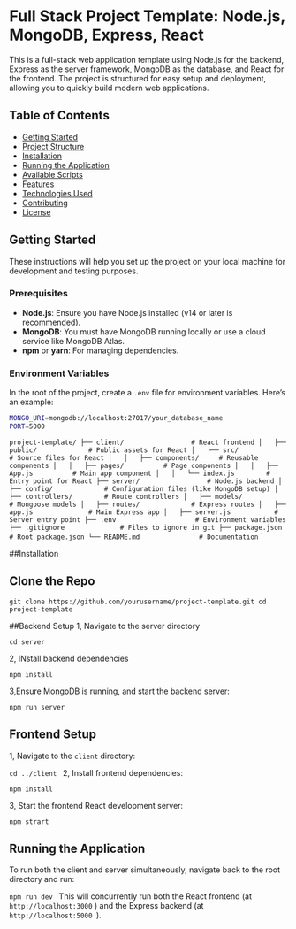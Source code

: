 # Full Stack Project Template: Node.js, MongoDB, Express, React

This is a full-stack web application template using Node.js for the backend, Express as the server framework, MongoDB as the database, and React for the frontend. The project is structured for easy setup and deployment, allowing you to quickly build modern web applications.

## Table of Contents

- [Getting Started](#getting-started)
- [Project Structure](#project-structure)
- [Installation](#installation)
- [Running the Application](#running-the-application)
- [Available Scripts](#available-scripts)
- [Features](#features)
- [Technologies Used](#technologies-used)
- [Contributing](#contributing)
- [License](#license)

## Getting Started

These instructions will help you set up the project on your local machine for development and testing purposes.

### Prerequisites

- **Node.js**: Ensure you have Node.js installed (v14 or later is recommended).
- **MongoDB**: You must have MongoDB running locally or use a cloud service like MongoDB Atlas.
- **npm** or **yarn**: For managing dependencies.

### Environment Variables

In the root of the project, create a `.env` file for environment variables. Here’s an example:

```bash
MONGO_URI=mongodb://localhost:27017/your_database_name
PORT=5000
```

`project-template/
├── client/                 # React frontend
│   ├── public/             # Public assets for React
│   ├── src/                # Source files for React
│   │   ├── components/     # Reusable components
│   │   ├── pages/          # Page components
│   │   ├── App.js          # Main app component
│   │   └── index.js        # Entry point for React
├── server/                 # Node.js backend
│   ├── config/             # Configuration files (like MongoDB setup)
│   ├── controllers/        # Route controllers
│   ├── models/             # Mongoose models
│   ├── routes/             # Express routes
│   ├── app.js              # Main Express app
│   ├── server.js           # Server entry point
├── .env                    # Environment variables
├── .gitignore              # Files to ignore in git
├── package.json            # Root package.json
└── README.md               # Documentation`
`

##Installation

## Clone the Repo

`git clone https://github.com/yourusername/project-template.git
cd project-template
`

##Backend Setup
1, Navigate to the server directory

`cd server
`

2, INstall backend dependencies

`npm install
`

3,Ensure MongoDB is running, and start the backend server:

`npm run server
`

## Frontend Setup

1, Navigate to the `client` directory:

`cd ../client
`
2, Install frontend dependencies:

`npm install
`

3, Start the frontend React development server:

`npm strart`

## Running the Application

To run both the client and server simultaneously, navigate back to the root directory and run:

`npm run dev
`
This will concurrently run both the React frontend (at `http://localhost:3000` ) and the Express backend (at `http://localhost:5000 `).
